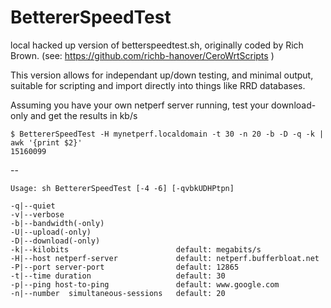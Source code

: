 # BettererSpeedTest

local hacked up version of betterspeedtest.sh, originally coded by Rich Brown.
(see: https://github.com/richb-hanover/CeroWrtScripts )

This version allows for independant up/down testing, and minimal output,
suitable for scripting and import directly into things like RRD databases.

Assuming you have your own netperf server running, test your download-only and get the results in kb/s

    $ BettererSpeedTest -H mynetperf.localdomain -t 30 -n 20 -b -D -q -k | awk '{print $2}'
    15160099


--

    Usage: sh BettererSpeedTest [-4 -6] [-qvbkUDHPtpn]
    
    -q|--quiet
    -v|--verbose
    -b|--bandwidth(-only)
    -U|--upload(-only)
    -D|--download(-only)
    -k|--kilobits                        default: megabits/s
    -H|--host netperf-server             default: netperf.bufferbloat.net
    -P|--port server-port                default: 12865
    -t|--time duration                   default: 30
    -p|--ping host-to-ping               default: www.google.com
    -n|--number  simultaneous-sessions   default: 20

